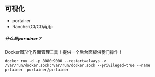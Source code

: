 ## 可视化

- portainer
- Rancher(CI/CD再用)



##### 什么是portainer？

Docker图形化界面管理工具！提供一个后台面板供我们操作！

```shell
docker run -d -p 8080:9000 --restart=always -v /var/run/docker.sock:/var/run/docker.sock --privileged=true --name prtainer  portainer/portainer
```



 